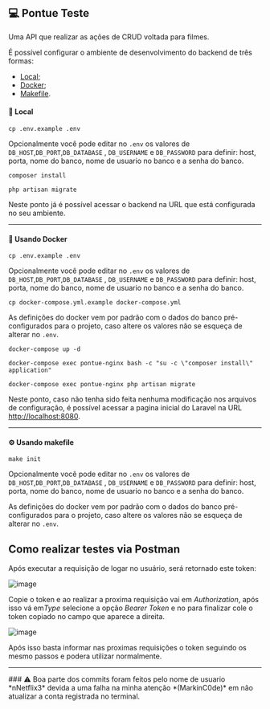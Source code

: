 ## 💻 Pontue Teste

Uma API que realizar as ações de CRUD voltada para filmes.

É possível configurar o ambiente de desenvolvimento do backend de três formas:
  - [Local](#-local);
  - [Docker](#-usando-docker);
  - [Makefile](#-usando-makefile).

#### 🏡 Local

```shell
cp .env.example .env
```
Opcionalmente você pode editar no `.env` os valores de `DB_HOST`,`DB_PORT`,`DB_DATABASE` , `DB_USERNAME` e `DB_PASSWORD` para definir: host, porta, nome do banco, nome de usuario no banco e a senha do banco.

```shell
composer install
```

```shell
php artisan migrate
```

Neste ponto já é possível acessar o backend na URL que está configurada no seu ambiente.

---
#### 🐋 Usando Docker


```shell
cp .env.example .env
```
Opcionalmente você pode editar no `.env` os valores de `DB_HOST`,`DB_PORT`,`DB_DATABASE` , `DB_USERNAME` e `DB_PASSWORD` para definir: host, porta, nome do banco, nome de usuario no banco e a senha do banco.

```shell
cp docker-compose.yml.example docker-compose.yml
```
As definições do docker vem por padrão com o dados do banco pré-configurados para o projeto, caso altere os valores não se esqueça de alterar no `.env`.

```shell
docker-compose up -d
```

```shell
docker-compose exec pontue-nginx bash -c "su -c \"composer install\" application"
```

```shell
docker-compose exec pontue-nginx php artisan migrate
```

Neste ponto, caso não tenha sido feita nenhuma modificação nos arquivos de configuração, é possível acessar a pagina inicial do Laravel na URL [http://localhost:8080](http://localhost:8080).

---
#### ⚙ Usando makefile

```shell
make init
```

Opcionalmente você pode editar no `.env` os valores de `DB_HOST`,`DB_PORT`,`DB_DATABASE` , `DB_USERNAME` e `DB_PASSWORD` para definir: host, porta, nome do banco, nome de usuario no banco e a senha do banco.

As definições do docker vem por padrão com o dados do banco pré-configurados para o projeto, caso altere os valores não se esqueça de alterar no `.env`.

## Como realizar testes via Postman
Após executar a requisição de logar no usuário, será retornado este token:

![image](https://user-images.githubusercontent.com/69984666/135175861-77b696bf-8875-47bc-8c8c-fee5b998becd.png)

Copie o token e ao realizar a proxima requisição vai em *Authorization*, após isso vá em*Type* selecione a opção *Bearer Token* e no para finalizar cole o token copiado no campo que aparece a direita.

![image](https://user-images.githubusercontent.com/69984666/135176245-a5fd6400-bb76-4926-9640-d64157942558.png)

Após isso basta informar nas proximas requisições o token seguindo os mesmo passos e podera utilizar normalmente.

<hr>
### ⚠️ Boa parte dos commits foram feitos pelo nome de usuario *nNetflix3* devida a uma falha na minha atenção *(MarkinC0de)* em não atualizar a conta registrada no terminal.
